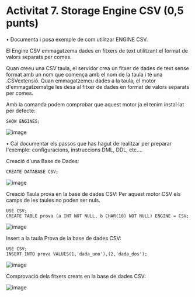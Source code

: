 # Activitat 7. Storage Engine CSV (0,5  punts)

• Documenta i posa exemple de com utilitzar ENGINE CSV.

  El Engine CSV  emmagatzema dades en fitxers de text utilitzant el format de valors separats per comes.

  Quan creeu una CSV taula, el servidor crea un fitxer de dades de text sense format amb un nom que comença amb el nom de la taula i té una .CSVextensió. Quan emmagatzemeu dades a la taula, el motor d'emmagatzematge les desa al fitxer de dades en format de valors separats per comes.
  
  Amb la comanda podem comprobar que aquest motor ja el tenim instal·lat per defecte:
  
    SHOW ENGINES;
   
  ![image](https://user-images.githubusercontent.com/61474562/161436322-6947305c-92f3-4152-be00-f1791e1e3140.png)

  
• Cal documentar els passos que has hagut de realitzar per preparar l'exemple: configuracions, instruccions DML, DDL, etc....

   Creació d'una Base de Dades:
  
    CREATE DATABASE CSV;
   
   ![image](https://user-images.githubusercontent.com/61474562/161436442-b81f5aac-5b43-4ef0-8890-4f868c52be58.png)

   Creació Taula prova en la base de dades CSV:
   Per aquest motor CSV els camps de les taules no poden ser nuls.
   
    USE CSV;
    CREATE TABLE prova (a INT NOT NULL, b CHAR(10) NOT NULL) ENGINE = CSV;
    
  ![image](https://user-images.githubusercontent.com/61474562/161436601-ea427fee-539a-48d5-8442-015c2253d975.png)
   
  Insert a la taula Prova de la base de dades CSV:
    
    USE CSV;
    INSERT INTO prova VALUES(1,'dada_uno'),(2,'dada_dos');
    
   ![image](https://user-images.githubusercontent.com/61474562/161436724-bc915442-aa42-4c92-b1bc-d39b563013f6.png)

   
   Comprovació dels fitxers creats en la base de dades CSV:
   
   ![image](https://user-images.githubusercontent.com/61474562/161436917-b35d19e2-b701-4341-a1cf-9078aa2bfbb6.png)
    
